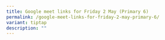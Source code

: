 ```yaml
---
title: Google meet links for Friday 2 May (Primary 6)
permalink: /google-meet-links-for-friday-2-may-primary-6/
variant: tiptap
description: ""
---
```

